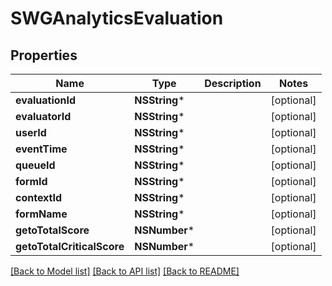 # SWGAnalyticsEvaluation

## Properties
Name | Type | Description | Notes
------------ | ------------- | ------------- | -------------
**evaluationId** | **NSString*** |  | [optional] 
**evaluatorId** | **NSString*** |  | [optional] 
**userId** | **NSString*** |  | [optional] 
**eventTime** | **NSString*** |  | [optional] 
**queueId** | **NSString*** |  | [optional] 
**formId** | **NSString*** |  | [optional] 
**contextId** | **NSString*** |  | [optional] 
**formName** | **NSString*** |  | [optional] 
**getoTotalScore** | **NSNumber*** |  | [optional] 
**getoTotalCriticalScore** | **NSNumber*** |  | [optional] 

[[Back to Model list]](../README.md#documentation-for-models) [[Back to API list]](../README.md#documentation-for-api-endpoints) [[Back to README]](../README.md)



